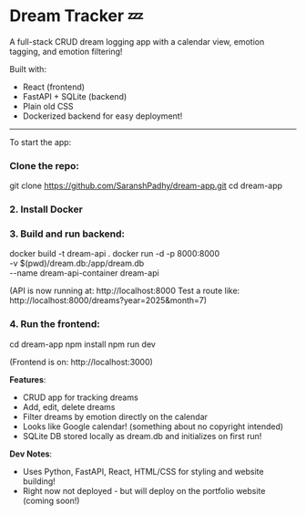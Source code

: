 # Dream Tracker 💤

A full-stack CRUD dream logging app with a calendar view, emotion tagging, and emotion filtering!

Built with:
- React (frontend)
- FastAPI + SQLite (backend)
- Plain old CSS
- Dockerized backend for easy deployment!

---

To start the app:

### Clone the repo:

git clone https://github.com/SaranshPadhy/dream-app.git
cd dream-app

### 2. Install Docker

### 3. Build and run backend:

docker build -t dream-api .
docker run -d -p 8000:8000 \
  -v $(pwd)/dream.db:/app/dream.db \
  --name dream-api-container dream-api


(API is now running at: http://localhost:8000
Test a route like: http://localhost:8000/dreams?year=2025&month=7)

### 4. Run the frontend:

cd dream-app
npm install
npm run dev

(Frontend is on: http://localhost:3000)

**Features**:

- CRUD app for tracking dreams
- Add, edit, delete dreams
- Filter dreams by emotion directly on the calendar
- Looks like Google calendar! (something about no copyright intended)
- SQLite DB stored locally as dream.db and initializes on first run!

**Dev Notes**:

- Uses Python, FastAPI, React, HTML/CSS for styling and website building!
- Right now not deployed - but will deploy on the portfolio website (coming soon!)
